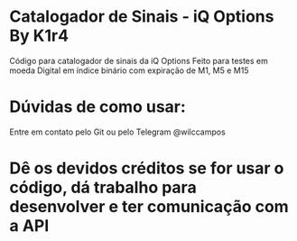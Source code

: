 # Catalogador de Sinais - iQ Options By K1r4
Código para catalogador de sinais da iQ Options
Feito para testes em moeda Digital em índice binário com expiração de M1, M5 e M15

# Dúvidas de como usar:
Entre em contato pelo Git ou pelo Telegram @wilccampos

# Dê os devidos créditos se for usar o código, dá trabalho para desenvolver e ter comunicação com a API